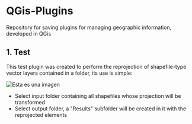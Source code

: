 # QGis-Plugins
Repository for saving plugins for managing geographic information, developed in QGis

## 1. Test
This test plugin was created to perform the reprojection of shapefile-type vector layers contained in a folder, its use is simple:

![Esta es una imagen](https://github.com/fernandezjavier480/GithubTest/blob/a6213e83f7c56a300ab755703ca6241a63162e50/1_Image.PNG)

- Select input folder containing all shapefiles whose projection will be transformed
- Select output folder, a "Results" subfolder will be created in it with the reprojected elements

